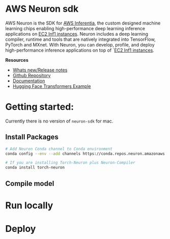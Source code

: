 # AWS Neuron sdk

AWS Neuron is the SDK for [AWS Inferentia](https://aws.amazon.com/machine-learning/inferentia/), the custom designed machine learning chips enabling high-performance deep learning inference applications on [EC2 Inf1 instances](https://aws.amazon.com/ec2/instance-types/inf1/). Neuron includes a deep learning compiler, runtime and tools that are natively integrated into TensorFlow, PyTorch and MXnet. With Neuron, you can develop, profile, and deploy high-performance inference applications on top of `[EC2 Inf1 instances](https://aws.amazon.com/ec2/instance-types/inf1/).

**Resources**
* [Whats new/Release notes](https://awsdocs-neuron.readthedocs-hosted.com/en/latest/release-notes/index.html#neuron-whatsnew)
* [Github Repository](https://github.com/aws/aws-neuron-sdk)
* [Documentation](https://awsdocs-neuron.readthedocs-hosted.com/en/latest/neuron-intro/get-started.html)
* [Hugging Face Transformers Example](https://awsdocs-neuron.readthedocs-hosted.com/en/latest/neuron-guide/neuron-frameworks/pytorch-neuron/tutorials/tutorial-torchserve.html)

# Getting started:

Currently there is no version of `neuron-sdk` for mac. 

## Install Packages

```bash
# Add Neuron Conda channel to Conda environment
conda config --env --add channels https://conda.repos.neuron.amazonaws.com
```
```bash
# If you are installing Torch-Neuron plus Neuron-Compiler
conda install torch-neuron
```

## Compile model



# Run locally


# Deploy